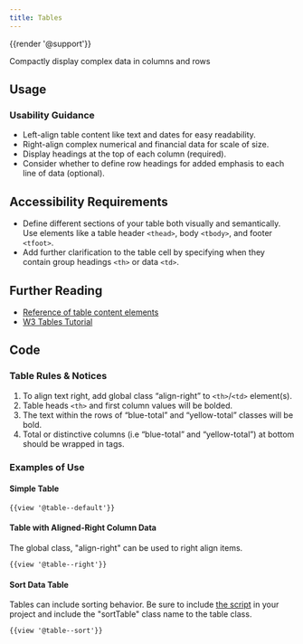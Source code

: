 ```yaml
---
title: Tables
---
```

{{render '@support'}}

Compactly display complex data in columns and rows

## **Usage**

### **Usability Guidance**

* Left-align table content like text and dates for easy readability.
* Right-align complex numerical and financial data for scale of size.
* Display headings at the top of each column (required).
* Consider whether to define row headings for added emphasis to each line of data (optional).

## Accessibility Requirements

* Define different sections of your table both visually and semantically. Use elements like a table header `<thead>`, body `<tbody>`, and footer `<tfoot>`.
* Add further clarification to the table cell by specifying when they contain group headings `<th>` or data `<td>`.

## Further Reading

* [Reference of table content elements](https://developer.mozilla.org/en-US/docs/Web/HTML/Element/table)
* [W3 Tables Tutorial](https://www.w3.org/WAI/tutorials/tables/)

## **Code**

### **Table Rules & Notices**

1. To align text right, add global class “align-right” to `<th>`/`<td>` element(s).
2. Table heads `<th>` and first column values will be bolded.
3. The text within the rows of “blue-total” and “yellow-total” classes will be bold.
4. Total or distinctive columns (i.e “blue-total” and “yellow-total”) at bottom should be wrapped in tags.

### **Examples of Use**

#### **Simple Table**

```
{{view '@table--default'}}

```
#### **Table with Aligned-Right Column Data**
The global class, "align-right" can be used to right align items.

```
{{view '@table--right'}}

```

#### **Sort Data Table**
Tables can include sorting behavior. Be sure to include <a href="/build/%!CurrentVersion%!/docs/installation/download.html">the script</a> in your project and include the "sortTable" class name to the table class.

```
{{view '@table--sort'}}

```
